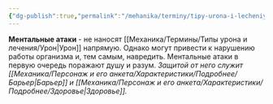```yaml
---
{"dg-publish":true,"permalink":"/mehanika/terminy/tipy-urona-i-lecheniya/podrobnee/mentalnye-ataki/"}
---
```


**Ментальные атаки** - не наносят [[Механика/Термины/Типы урона и лечения/Урон\|Урон]] напрямую. Однако могут привести к нарушению работы организма и, тем самым, навредить. Ментальные атаки в первую очередь поражают душу и разум. *Защитой от него служит [[Механика/Персонаж и его анкета/Характеристики/Подробнее/Барьер\|Барьер]] и [[Механика/Персонаж и его анкета/Характеристики/Подробнее/Здоровье\|Здоровье]].* 